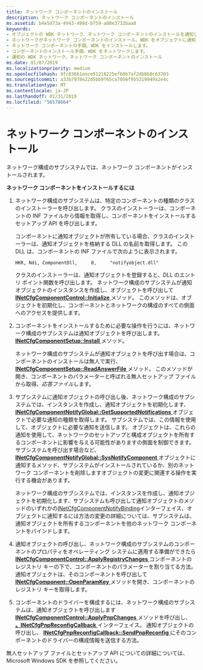 ```yaml
---
title: ネットワーク コンポーネントのインストール
description: ネットワーク コンポーネントのインストール
ms.assetid: b4e5d73a-4943-498d-bf59-a08e3732baa8
keywords:
- オブジェクトの WDK ネットワーク、ネットワーク コンポーネントのインストールを通知します。
- ネットワークがネットワーク コンポーネントのインストール、WDK をオブジェクトに通知します。
- ネットワーク コンポーネントの手順、WDK をインストールします。
- コンポーネントのインストール手順、WDK をネットワークします。
- 通知の WDK ネットワーク、ネットワーク コンポーネントのインストール
ms.date: 01/07/2019
ms.localizationpriority: medium
ms.openlocfilehash: 9fc83661eace51218225ef60b7af2db8b0c63703
ms.sourcegitcommit: a33b7978e22d5bb9f65ca7056f955319049a2e4c
ms.translationtype: MT
ms.contentlocale: ja-JP
ms.lasthandoff: 01/31/2019
ms.locfileid: "56578664"
---
```

# <a name="installing-network-components"></a>ネットワーク コンポーネントのインストール

ネットワーク構成のサブシステムでは、ネットワーク コンポーネントがインストールされます。

**ネットワーク コンポーネントをインストールするには**

1.  ネットワーク構成のサブシステムは、特定のコンポーネントの種類のクラスのインストーラーを呼び出します。 クラスのインストーラーは、コンポーネントの INF ファイルから情報を取得し、コンポーネントをインストールするセットアップ API を呼び出します。

    コンポーネントに通知オブジェクトが所有している場合、クラスのインストーラーは、通知オブジェクトを格納する DLL の名前を取得します。 この DLL は、コンポーネントの INF ファイルで次のように表示されます。

    ```INF
    HKR, Ndi, ComponentDll,     0,     "notifyobject.dll"
    ```

    クラスのインストーラーは、通知オブジェクトを登録すると、DLL のエントリ ポイント関数を呼び出します。 ネットワーク構成のサブシステムが通知オブジェクトのインスタンスを作成し、オブジェクトを呼び出して[ **INetCfgComponentControl::Initialize** ](https://msdn.microsoft.com/library/windows/hardware/ff547729)メソッド。 このメソッドは、オブジェクトを初期化し、コンポーネントとネットワークの構成のすべての側面へのアクセスを提供します。

2.  コンポーネントをインストールするために必要な操作を行うには、ネットワーク構成のサブシステムは通知オブジェクトを呼び出します。 [ **INetCfgComponentSetup::Install** ](https://msdn.microsoft.com/library/windows/hardware/ff547762)メソッド。

    ネットワーク構成のサブシステムが通知オブジェクトを呼び出す場合は、コンポーネントのインストールは無人で実行、 [ **INetCfgComponentSetup::ReadAnswerFile** ](https://msdn.microsoft.com/library/windows/hardware/ff547765)メソッド。 このメソッドが開き、コンポーネントのパラメーターと呼ばれる無人セットアップ ファイルから取得、*応答ファイル*します。

3.  サブシステムに通知オブジェクトの呼び出し後、ネットワーク構成のサブシステムでは、インスタンスを作成し、通知オブジェクトを初期化します、 [ **INetCfgComponentNotifyGlobal::GetSupportedNotifications** ](https://msdn.microsoft.com/library/windows/hardware/ff547734)オブジェクトで必要な通知の種類を取得します。 サブシステムでは、この情報を使用して、オブジェクトに必要な通知を送信します。 オブジェクトは、これらの通知を使用して、ネットワークのセットアップと構成オブジェクトを所有するコンポーネントに影響を与える可能性がありますの側面を制御できます。 サブシステムを呼び出す場合など、 [ **INetCfgComponentNotifyGlobal::SysNotifyComponent** ](https://msdn.microsoft.com/library/windows/hardware/ff547736)オブジェクトに通知するメソッド、サブシステムがインストールされているか、別のネットワーク コンポーネントを削除しますオブジェクトの変更に関連する操作を実行する機会があります。

    ネットワーク構成のサブシステムでは、インスタンスを作成し、通知オブジェクトを初期化します、サブシステムも呼び出して通知オブジェクトのメソッドのいずれかの[INetCfgComponentNotifyBinding](https://msdn.microsoft.com/library/windows/hardware/ff547730)インターフェイス、オブジェクトに通知するには方法の変更の詳細については、サブシステムは、通知オブジェクトを所有するコンポーネントを他のネットワーク コンポーネントをバインドします。

4.  通知オブジェクトの呼び出し、ネットワーク構成のサブシステムのコンポーネントのプロパティをオペレーティング システムに適用する準備ができたら[ **INetCfgComponentControl::ApplyRegistryChanges** ](https://msdn.microsoft.com/library/windows/hardware/ff547727)コンポーネントのレジストリ キーの下で、コンポーネントのパラメーターを割り当てる方法。 通知オブジェクトは、そのコンポーネントを呼び出して[ **INetCfgComponent::OpenParamKey** ](https://msdn.microsoft.com/library/windows/hardware/ff547890)メソッドを開き、コンポーネントのレジストリ キーを取得します。

5.  コンポーネントのドライバーを構成するには、ネットワーク構成のサブシステムは、通知オブジェクトを呼び出します[ **INetCfgComponentControl::ApplyPnpChanges** ](https://msdn.microsoft.com/library/windows/hardware/ff547726)メソッドを呼び出し、 [ **。INetCfgPnpReconfigCallback** ](https://msdn.microsoft.com/library/windows/hardware/ff547935)インターフェイス。 通知オブジェクトの呼び出し、 [ **INetCfgPnpReconfigCallback::SendPnpReconfig** ](https://msdn.microsoft.com/library/windows/hardware/ff547943)にそのコンポーネントのドライバーの構成情報を送信する方法。

無人セットアップ ファイルとセットアップ API についての詳細については、Microsoft Windows SDK を参照してください。